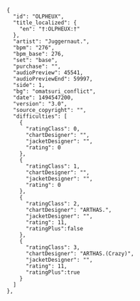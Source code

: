 	{
      "id": "OLPHEUX",
      "title_localized": {
        "en": "†:OLPHEUX:†"
      },
      "artist": "Juggernaut.",
      "bpm": "276",
      "bpm_base": 276,
      "set": "base",
      "purchase": "",
      "audioPreview": 45541,
      "audioPreviewEnd": 59997,
      "side": 1,
      "bg": "omatsuri_conflict",
      "date": 1494547200,
      "version": "3.0",
      "source_copyright": "",
      "difficulties": [
        {
          "ratingClass": 0,
          "chartDesigner": "",
          "jacketDesigner": "",
          "rating": 0
        },
        {
          "ratingClass": 1,
          "chartDesigner": "",
          "jacketDesigner": "",
          "rating": 0
        },
        {
          "ratingClass": 2,
          "chartDesigner": "ARTHAS.",
          "jacketDesigner": "",
          "rating": 11,
          "ratingPlus":false
        },
        {
          "ratingClass": 3,
          "chartDesigner": "ARTHAS.(Crazy)",
          "jacketDesigner": "",
          "rating": 11,
          "ratingPlus":true
        }
      ]
    },
